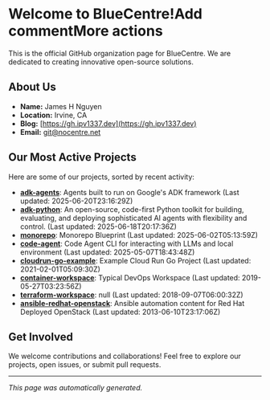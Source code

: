 # Welcome to BlueCentre!Add commentMore actions

This is the official GitHub organization page for BlueCentre. We are dedicated to creating innovative open-source solutions.

## About Us

- **Name:** James H Nguyen
- **Location:** Irvine, CA
- **Blog:** [https://gh.ipv1337.dev](https://gh.ipv1337.dev)
- **Email:** [git@nocentre.net](mailto:git@nocentre.net)

## Our Most Active Projects

Here are some of our projects, sorted by recent activity:

- **[adk-agents](https://github.com/BlueCentre/adk-agents)**: Agents built to run on Google's ADK framework (Last updated: 2025-06-20T23:16:29Z)
- **[adk-python](https://github.com/BlueCentre/adk-python)**: An open-source, code-first Python toolkit for building, evaluating, and deploying sophisticated AI agents with flexibility and control. (Last updated: 2025-06-18T20:17:36Z)
- **[monorepo](https://github.com/BlueCentre/monorepo)**: Monorepo Blueprint (Last updated: 2025-06-02T05:13:59Z)
- **[code-agent](https://github.com/BlueCentre/code-agent)**: Code Agent CLI for interacting with LLMs and local environment (Last updated: 2025-05-07T18:43:48Z)
- **[cloudrun-go-example](https://github.com/BlueCentre/cloudrun-go-example)**: Example Cloud Run Go Project (Last updated: 2021-02-01T05:09:30Z)
- **[container-workspace](https://github.com/BlueCentre/container-workspace)**: Typical DevOps Workspace (Last updated: 2019-05-27T03:23:56Z)
- **[terraform-workspace](https://github.com/BlueCentre/terraform-workspace)**: null (Last updated: 2018-09-07T06:00:32Z)
- **[ansible-redhat-openstack](https://github.com/BlueCentre/ansible-redhat-openstack)**: Ansible automation content for Red Hat Deployed OpenStack (Last updated: 2013-06-10T23:17:06Z)

## Get Involved

We welcome contributions and collaborations! Feel free to explore our projects, open issues, or submit pull requests.

---
*This page was automatically generated.*
